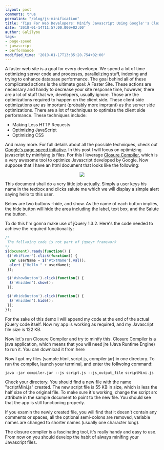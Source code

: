 ```yaml
---
layout: post
comments: true
permalink: "/blog/js-minification"
title: 'Tips For Web Developers: Minify Javascript Using Google''s Closure Compiler'
date: '2010-01-14T11:57:00.000+02:00'
author: Galilyou
tags:
- page-speed
- javascript
- performance
modified_time: '2010-01-17T13:35:20.754+02:00'
---
```


A faster web site is a goal for every develoepr. We spend a lot of time optimizing server code and processes, parallelizing stuff, indexing
and trying to enhance database performance. The goal behind all of these complicated actions is the ultimate goal: A Faster Site.
These actions are necessary and handy to decrease your site response time, however, there are a lot of stuff that we, developers, usually ignore. Those are the optimizations required to happen on the client side. These client side optimizations are as important (probably more imprtant) as the server side optimizations.
There are a lot of techniques to optimize the client side performance. These techniques include:


<ul><li>Making Less HTTP Requests</li><li>Optimizing JavaScript</li><li>Optimizing CSS</li></ul>

And many more. For full details about all the possible techniques, check out <a href="http://code.google.com/speed/page-speed/docs/rules_intro.html">Google's page speed initiative</a>.
In this post I will focus on optimizing javascript by minifying js files. For this I leverage <a href="http://code.google.com/closure/compiler/">Closure Compiler</a>, which is a very awesome tool to optimize Javascript developed by Google.
Now suppose that I have an html document that looks like the following:

<div class="separator" style="clear: both; text-align: center;"><a href="http://2.bp.blogspot.com/_CvP3b8RZYyc/S07p4PJV_lI/AAAAAAAAADU/GxTJfORSPTA/s1600-h/dampledoc.png" imageanchor="1" style="margin-left: 1em; margin-right: 1em;"><img border="0" src="http://2.bp.blogspot.com/_CvP3b8RZYyc/S07p4PJV_lI/AAAAAAAAADU/GxTJfORSPTA/s320/dampledoc.png" /></a>
</div>

This document shall do a very little job actually. Simply a user keys his name in the textbox and clicks salute me which we will display a simple alert saying hello to this user.

Below are two buttons -hide, and show. As the name of each button implies, the hide button will hide the area including the label, text box, and the Salute me button.

To do this I'm gonna make use of jQuery 1.3.2. Here's the code needed to achieve the required functionality:

```js
/*
 The follwoing code is not part of jqueyr framework
*/
$(document).ready(function() {
 $('#hiFiver').click(function() {
  var userName = $('#txtName').val();
  alert ("Hello " + userName);
 });

 $('#showButton').click(function() {
  $('#hidden').show();
 });

 $('#hideButton').click(function() {
  $('#hidden').hide();
 });
});
```
 For the sake of this demo I will append my code at the end of the actual jQuery code itself. Now my app is working as required, and my Javascript file  size is 122 KB.

 Now let's run Closure Compiler and try to minify this.
 Closure Compiler is a java application, which means that you will need jre (Java Runtime Engine) to run it. You can download it from here

 Now I got my files (sample.html, script.js, compiler.jar) in one directory. To run the compiler, launch your terminal, and enter the follwoing command:

```java -jar compiler.jar --js script.js --js_output_file scriptMini.js```

 Check your directory. You should find a new file with the name "scriptMini.js" created. The new script file is 55 KB in size, which is less the half size  of the original file. To make sure it's working, change the script src attribute in the sample document to point to the new file. You should see that  the app is still functioning  properly.

 If you examin the newly created file, you will find that it doesn't contain any comments or spaces, all the optional semi-colons are removed, variable names are  changed to shorter names (usually one character long).

 The closure complier is a fascinating tool, it's really handy and easy to use.
 From now on you should develop the habit of always minifing your Javascript files.